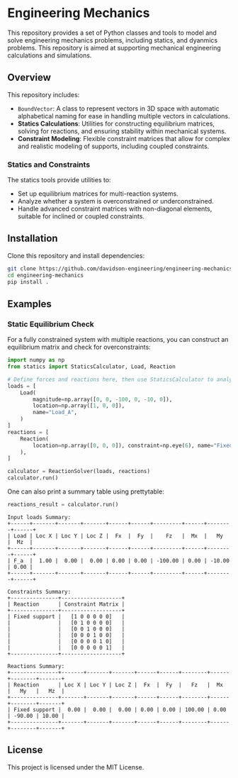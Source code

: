 # Engineering Mechanics

This repository provides a set of Python classes and tools to model and solve engineering mechanics problems, including statics, and dyanmics problems. This repository is aimed at supporting mechanical engineering calculations and simulations.

## Overview

This repository includes:
- `BoundVector`: A class to represent vectors in 3D space with automatic alphabetical naming for ease in handling multiple vectors in calculations.
- **Statics Calculations**: Utilities for constructing equilibrium matrices, solving for reactions, and ensuring stability within mechanical systems.
- **Constraint Modeling**: Flexible constraint matrices that allow for complex and realistic modeling of supports, including coupled constraints.

### Statics and Constraints
The statics tools provide utilities to:
- Set up equilibrium matrices for multi-reaction systems.
- Analyze whether a system is overconstrained or underconstrained.
- Handle advanced constraint matrices with non-diagonal elements, suitable for inclined or coupled constraints.

## Installation

Clone this repository and install dependencies:

```bash
git clone https://github.com/davidson-engineering/engineering-mechanics.git
cd engineering-mechanics
pip install .
```

## Examples

### Static Equilibrium Check

For a fully constrained system with multiple reactions, you can construct an equilibrium matrix and check for overconstraints:

```python
import numpy as np
from statics import StaticsCalculator, Load, Reaction

# Define forces and reactions here, then use StaticsCalculator to analyze
loads = [
    Load(
        magnitude=np.array([0, 0, -100, 0, -10, 0]),
        location=np.array([1, 0, 0]),
        name="Load_A",
    )
]
reactions = [
    Reaction(
        location=np.array([0, 0, 0]), constraint=np.eye(6), name="Fixed support"
    ),
]

calculator = ReactionSolver(loads, reactions)
calculator.run()
```

One can also print a summary table using prettytable:

```python
reactions_result = calculator.run()
```

```console
Input loads Summary:
+------+-------+-------+-------+------+------+---------+------+--------+------+
| Load | Loc X | Loc Y | Loc Z |  Fx  |  Fy  |    Fz   |  Mx  |   My   |  Mz  |
+------+-------+-------+-------+------+------+---------+------+--------+------+
| F_a  |  1.00 |  0.00 |  0.00 | 0.00 | 0.00 | -100.00 | 0.00 | -10.00 | 0.00 |
+------+-------+-------+-------+------+------+---------+------+--------+------+

Constraints Summary:
+---------------+-------------------+
| Reaction      | Constraint Matrix |
+---------------+-------------------+
| Fixed support |   [1 0 0 0 0 0]   |
|               |   [0 1 0 0 0 0]   |
|               |   [0 0 1 0 0 0]   |
|               |   [0 0 0 1 0 0]   |
|               |   [0 0 0 0 1 0]   |
|               |   [0 0 0 0 0 1]   |
+---------------+-------------------+

Reactions Summary:
+---------------+-------+-------+-------+------+------+--------+------+--------+-------+
| Reaction      | Loc X | Loc Y | Loc Z |  Fx  |  Fy  |   Fz   |  Mx  |   My   |   Mz  |
+---------------+-------+-------+-------+------+------+--------+------+--------+-------+
| Fixed support |  0.00 |  0.00 |  0.00 | 0.00 | 0.00 | 100.00 | 0.00 | -90.00 | 10.00 |
+---------------+-------+-------+-------+------+------+--------+------+--------+-------+
```
## License

This project is licensed under the MIT License.
